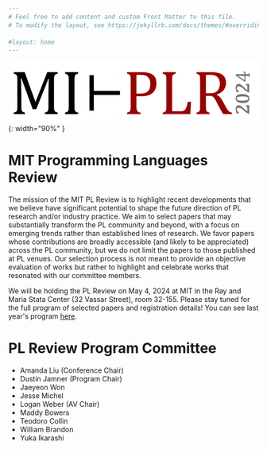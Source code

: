 ```yaml
---
# Feel free to add content and custom Front Matter to this file.
# To modify the layout, see https://jekyllrb.com/docs/themes/#overriding-theme-defaults

#layout: home
---
```


![MIT Programming Languages Review logo](mitplr2024.png){: width="90%" }

# MIT Programming Languages Review

The mission of the MIT PL Review is to highlight recent developments that we believe have significant potential to shape the future direction of PL research and/or industry practice. We aim to select papers that may substantially transform the PL community and beyond, with a focus on emerging trends rather than established lines of research. We favor papers whose contributions are broadly accessible (and likely to be appreciated) across the PL community, but we do not limit the papers to those published at PL venues. Our selection process is not meant to provide an objective evaluation of works but rather to highlight and celebrate works that resonated with our committee members.

We will be holding the PL Review on May 4, 2024 at MIT in the Ray and Maria Stata Center (32 Vassar Street), room 32-155.
Please stay tuned for the full program of selected papers and registration details!
You can see last year's program [here](mitplr2023.md).

# PL Review Program Committee

- Amanda Liu (Conference Chair)
- Dustin Jamner (Program Chair)
- Jaeyeon Won
- Jesse Michel
- Logan Weber (AV Chair)
- Maddy Bowers
- Teodoro Collin
- William Brandon
- Yuka Ikarashi
